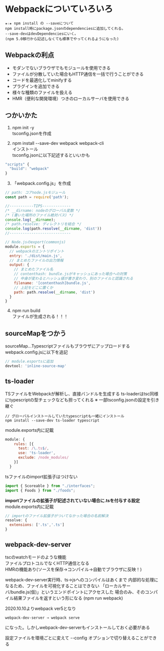 # Webpackについていろいろ

```
★☆★ npm install の --saveについて
npm install時にpackage.jsonのdependenciesに追加してくれる。
--save-devはdevDependenciesにいく。
(npm 5.0移行から記述しなくても標準でやってくれるようになった)
```


## Webpackの利点
- モダンでないブラウザでもモジュールを使用できる
- ファイルが分散していた場合もHTTP通信を一括で行うことができる
- コードを最適化してminifyする
- プラグインを追加できる
- 様々な種類のファイルを扱える
- HMR（便利な開発環境）つきのローカルサーバを使用できる

## つかいかた
1. npm  init -y<br>
tsconfig.jsonを作成

2. npm install --save-dev webpack webpack-cli<br>
インストール<br>
tsconfig.jsonに以下記述するといいかも
```javascript
"scripts" {
  "build": "webpack"
}
```

3. 「webpack.config.js」を作成<br>
```javascript
// path: コアnode.jsモジュール
const path = require('path'); 

//-----------TIPS-------------
/* __dirname: nodeのグローバル変数 */
/* (書いた場所のファイル絶対パス) */
console.log(__dirname);
/* path.resolve: ディレクトリを結合 */
console.log(path.resolve(__dirname, 'dist'))
//----------------------------

// Node.jsのexport(commonjs)
module.exports = {
  // webpackのエントリポイント
  entry: './dist/main.js',
  // まとめたファイルの出力情報 
  output: {
    // まとめたファイル名
    // contenthash: bundle.jsがキャッシュにあった場合への対策
    // 中身が変わるとハッシュ値が書き変わり、別のファイルと認識される
    filename: '[contenthash]bundle.js',
    // 上記をどこに置くか
    path: path.resolve(__dirname, 'dist')
  }
}
```

4. npm run build<br>
ファイルが生成される！！！

## sourceMapをつかう
sourceMap...Typescriptファイルもブラウザにアップロードする
webpack.config.jsに以下を追記
```javascript
// module.esportsに追加
devtool: 'inline-source-map'
```

## ts-loader
TSファイルをWebpackが解析し、直接バンドルを生成する
ts-loaderはtsc同様にtypescriptの型チェックなども担ってくれる
※ 一部tsconfig.jsonの設定を引き継ぐ
```
// グローバルインストールしていたtypescriptも一緒にインストール
npm install --save-dev ts-loader typescript 
```
module.exports内に記載
```javascript
module: {
    rules: [{
      test: /\.ts$/,
      use: 'ts-loader',
      exclude: /node_modules/
    }]
  }
```

tsファイルのimport拡張子はつけない
``` typescript
import { Scoreable } from "./interfaces";
import { Foods } from "./foods";
```

**importファイルの拡張子が記述されていない場合に.tsを付与する設定**<br>
module.exports内に記載
```javascript
// importのファイル拡張子がついてなかった場合の名前解決
resolve: {
  extensions: ['.ts','.ts']
}
```

## webpack-dev-server
tscのwatchモードのような機能<br>
ファイルプロトコルでなくHTTP通信となる<br>
HMRの機能あり(ソースを保存→コンパイル→自動でブラウザに反映！)

webpack-dev-server実行時、ts→jsへのコンパイルはあくまで
内部的な処理になるため、ファイルを可視化することはできない
「ローカルサーバ/bundle.js(仮)」というエンドポイントにアクセスした
場合のみ、そのコンパイル結果ファイルを返すという形になる
(npm run webpack)

2020.10.10よりwebpack ver5となり
```
webpack-dev-server → webpack serve
```
 になった。しかしwebpack-dev-serverもインストールしておく必要がある

 設定ファイルを環境ごとに変えて --config オプションで切り替えることができる
